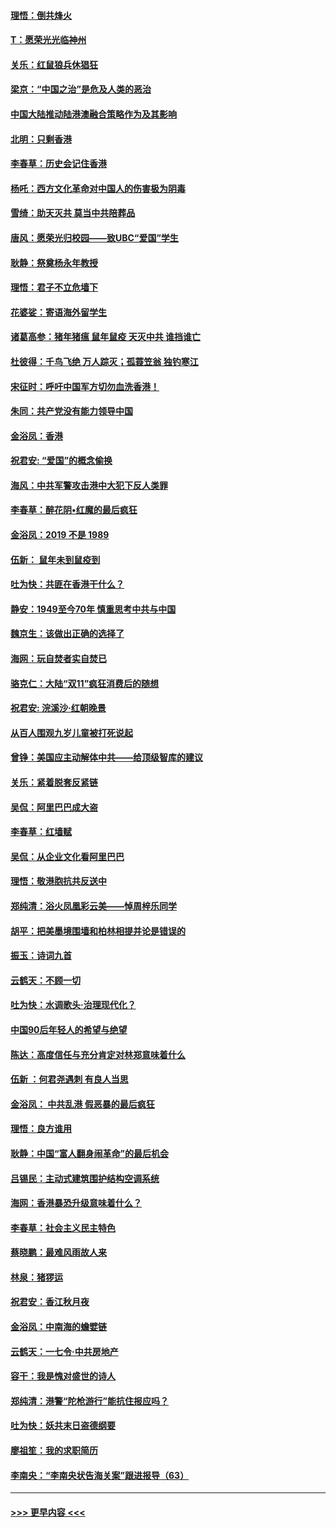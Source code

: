 #### [理悟：倒共烽火](../pages/nsc993/n11668844.md?t=11210456) 
#### [T：愿荣光光临神州](../pages/nsc993/n11668421.md?t=11210456) 
#### [关乐：红鼠狼兵休猖狂](../pages/nsc993/n11668378.md?t=11210456) 
#### [梁京：“中国之治”是危及人类的恶治](../pages/nsc993/n11668328.md?t=11210456) 
#### [中国大陆推动陆港澳融合策略作为及其影响](../pages/nsc993/n11668157.md?t=11210456) 
#### [北明：只剩香港](../pages/nsc993/n11668002.md?t=11210456) 
#### [李春草：历史会记住香港](../pages/nsc993/n11667927.md?t=11210456) 
#### [杨吒：西方文化革命对中国人的伤害极为阴毒](../pages/nsc993/n11664521.md?t=11210456) 
#### [雪绮：助天灭共 莫当中共陪葬品](../pages/nsc993/n11662650.md?t=11210456) 
#### [唐风：愿荣光归校园——致UBC“爱国”学生](../pages/nsc993/n11662194.md?t=11210456) 
#### [耿静：祭奠杨永年教授](../pages/nsc993/n11662514.md?t=11210456) 
#### [理悟：君子不立危墙下](../pages/nsc993/n11662172.md?t=11210456) 
#### [花婆娑：寄语海外留学生](../pages/nsc993/n11662121.md?t=11210456) 
#### [诸葛高参：猪年猪瘟 鼠年鼠疫 天灭中共 谁挡谁亡](../pages/nsc993/n11661980.md?t=11210456) 
#### [杜彼得：千鸟飞绝 万人踪灭；孤蓑笠翁 独钓寒江](../pages/nsc993/n11661170.md?t=11210456) 
#### [宋征时：呼吁中国军方切勿血洗香港！](../pages/nsc993/n11415318.md?t=11210456) 
#### [朱同：共产党没有能力领导中国](../pages/nsc993/n11660421.md?t=11210456) 
#### [金浴凤：香港](../pages/nsc993/n11660419.md?t=11210456) 
#### [祝君安: “爱国”的概念偷换](../pages/nsc993/n11659706.md?t=11210456) 
#### [海风：中共军警攻击港中大犯下反人类罪](../pages/nsc993/n11659632.md?t=11210456) 
#### [李春草：醉花阴•红魔的最后疯狂](../pages/nsc993/n11659287.md?t=11210456) 
#### [金浴凤：2019 不是 1989](../pages/nsc993/n11657663.md?t=11210456) 
#### [伍新： 鼠年未到鼠疫到](../pages/nsc993/n11655098.md?t=11210456) 
#### [吐为快：共匪在香港干什么？](../pages/nsc993/n11654891.md?t=11210456) 
#### [静安：1949至今70年 慎重思考中共与中国](../pages/nsc993/n11651244.md?t=11210456) 
#### [魏京生：该做出正确的选择了](../pages/nsc993/n11653084.md?t=11210456) 
#### [海网：玩自焚者实自焚已](../pages/nsc993/n11652423.md?t=11210456) 
#### [骆克仁：大陆“双11”疯狂消费后的随想](../pages/nsc993/n11652305.md?t=11210456) 
#### [祝君安: 浣溪沙·红朝晚景](../pages/nsc993/n11652258.md?t=11210456) 
#### [从百人围观九岁儿童被打死说起](../pages/nsc993/n11651030.md?t=11210456) 
#### [曾铮：美国应主动解体中共——给顶级智库的建议](../pages/nsc993/n11649888.md?t=11210456) 
#### [关乐：紧着脱套反紧链](../pages/nsc993/n11649069.md?t=11210456) 
#### [吴侃：阿里巴巴成大盗](../pages/nsc993/n11645523.md?t=11210456) 
#### [李春草：红墙赋](../pages/nsc993/n11646389.md?t=11210456) 
#### [吴侃：从企业文化看阿里巴巴](../pages/nsc993/n11645476.md?t=11210456) 
#### [理悟：敬港胞抗共反送中](../pages/nsc993/n11645466.md?t=11210456) 
#### [郑纯清：浴火凤凰彩云美——悼周梓乐同学](../pages/nsc993/n11645155.md?t=11210456) 
#### [胡平：把美墨境围墙和柏林相提并论是错误的](../pages/nsc993/n11645134.md?t=11210456) 
#### [振玉：诗词九首](../pages/nsc993/n11644081.md?t=11210456) 
#### [云鹤天：不顾一切](../pages/nsc993/n11643508.md?t=11210456) 
#### [吐为快：水调歌头·治理现代化？](../pages/nsc993/n11643485.md?t=11210456) 
#### [中国90后年轻人的希望与绝望](../pages/nsc993/n11642317.md?t=11210456) 
#### [陈达：高度信任与充分肯定对林郑意味着什么](../pages/nsc993/n11641441.md?t=11210456) 
#### [伍新 ：何君尧遇刺 有良人当思](../pages/nsc993/n11641503.md?t=11210456) 
#### [金浴凤： 中共乱港  假恶暴的最后疯狂](../pages/nsc993/n11641495.md?t=11210456) 
#### [理悟：良方谁用](../pages/nsc993/n11641463.md?t=11210456) 
#### [耿静：中国“富人翻身闹革命”的最后机会](../pages/nsc993/n11640655.md?t=11210456) 
#### [吕锡民：主动式建筑围护结构空调系统](../pages/nsc993/n11640168.md?t=11210456) 
#### [海网：香港暴恐升级意味着什么？](../pages/nsc993/n11635904.md?t=11210456) 
#### [李春草：社会主义民主特色](../pages/nsc993/n11634657.md?t=11210456) 
#### [蔡晓鹏：最难风雨故人来](../pages/nsc993/n11633145.md?t=11210456) 
#### [林泉：猪猡运](../pages/nsc993/n11631469.md?t=11210456) 
#### [祝君安：香江秋月夜](../pages/nsc993/n11631440.md?t=11210456) 
#### [金浴凤：中南海的蟾嬖链](../pages/nsc993/n11631290.md?t=11210456) 
#### [云鹤天：一七令·中共房地产](../pages/nsc993/n11630084.md?t=11210456) 
#### [容干：我是愧对盛世的诗人](../pages/nsc993/n11630059.md?t=11210456) 
#### [郑纯清：港警“陀枪游行”能抗住报应吗？](../pages/nsc993/n11629999.md?t=11210456) 
#### [吐为快：妖共末日盗德纲要](../pages/nsc993/n11628610.md?t=11210456) 
#### [廖祖笙：我的求职简历](../pages/nsc993/n11628492.md?t=11210456) 
#### [李南央：“李南央状告海关案”跟进报导（63）](../pages/nsc993/n11627039.md?t=11210456) 

----
#### [ >>> 更早内容 <<< ](../indexes/nsc993-earlier.md)

